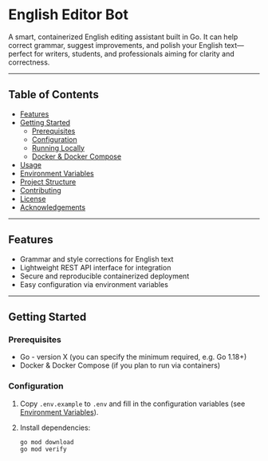 # English Editor Bot

A smart, containerized English editing assistant built in Go. It can help correct grammar, suggest improvements, and polish your English text—perfect for writers, students, and professionals aiming for clarity and correctness.

---

##  Table of Contents

- [Features](#features)  
- [Getting Started](#getting-started)  
  - [Prerequisites](#prerequisites)  
  - [Configuration](#configuration)  
  - [Running Locally](#running-locally)  
  - [Docker & Docker Compose](#docker--docker-compose)  
- [Usage](#usage)  
- [Environment Variables](#environment-variables)  
- [Project Structure](#project-structure)  
- [Contributing](#contributing)  
- [License](#license)  
- [Acknowledgements](#acknowledgements)

---

## Features

- Grammar and style corrections for English text  
- Lightweight REST API interface for integration  
- Secure and reproducible containerized deployment  
- Easy configuration via environment variables

---

## Getting Started

### Prerequisites

- Go - version X (you can specify the minimum required, e.g. Go 1.18+)  
- Docker & Docker Compose (if you plan to run via containers)

### Configuration

1. Copy `.env.example` to `.env` and fill in the configuration variables (see [Environment Variables](#environment-variables)).  
2. Install dependencies:

   ```bash
   go mod download
   go mod verify
